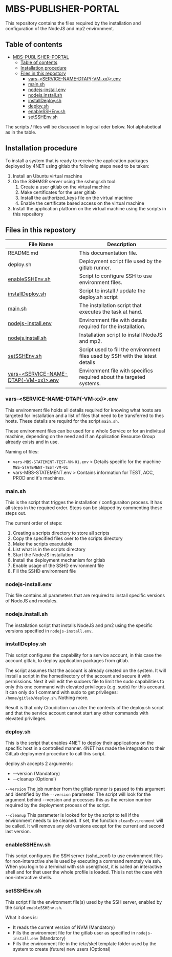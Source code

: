 # MBS-PUBLISHER-PORTAL
This repository contains the files required by the installation and configuration of the NodeJS and mp2 environment.

## Table of contents
- [MBS-PUBLISHER-PORTAL](#mbs-publisher-portal)
  - [Table of contents](#table-of-contents)
  - [Installation procedure](#installation-procedure)
  - [Files in this repostory](#files-in-this-repostory)
    - [vars-\<SERVICE-NAME-DTAP(-VM-xx)\>.env](#vars-service-name-dtap-vm-xxenv)
    - [main.sh](#mainsh)
    - [nodejs-install.env](#nodejs-installenv)
    - [nodejs.install.sh](#nodejsinstallsh)
    - [installDeploy.sh](#installdeploysh)
    - [deploy.sh](#deploysh)
    - [enableSSHEnv.sh](#enablesshenvsh)
    - [setSSHEnv.sh](#setsshenvsh)

The scripts / files will be discussed in logical oder below. Not alphabetical as in the table.

## Installation procedure

To install a system that is ready to receive the application packages deployed by 4NET using gitlab the following steps need to be taken:

1. Install an Ubuntu virtual machine
2. On the SSHMGR server using the sshmgr.sh tool:
   1. Create a user gitlab on the virtual machine
   2. Make certificates for the user gitlab
   3. Install the authorized_keys file on the virtual machine
   4. Enable the certificate based access on the virtual machine
3. Install the application platform on the virtual machine using the scripts in this repository


## Files in this repostory

| File Name | Description |
| --- | --- |
| README.md | This documentation file. |
| deploy.sh | Deployment script file used by the gitlab runner. |
| [enableSSHEnv.sh](#enablesshenvsh) | Script to configure SSH to use environment files. |
| [installDeploy.sh](#installdeploysh) | Script to install / update the deploy.sh script |
| [main.sh](#mainsh) | The installation script that executes the task at hand. |
| [nodejs-install.env](#nodejs-installenv) | Environment file with details required for the installation. |
| [nodejs.install.sh](#nodejsinstallsh) | Installation script to install NodeJS and mp2. |
| [setSSHEnv.sh](#setsshenvsh) | Script used to fill the environment files used by SSH with the latest details |
| [vars-\<SERVICE-NAME-DTAP(-VM-xx)\>.env](#vars-service-name-dtap-vm-xxenv) | Environment file with specifics required about the targeted systems. |


### vars-\<SERVICE-NAME-DTAP(-VM-xx)\>.env

This environment file holds all details required for knowing what hosts are targeted for installation and a list of files that need to be transferred to thes hosts. These details are requird for the script `main.sh`.

These environment files can be used for a whole Service or for an indivitual machine, depending on the need and if an Application Resource Group already exists and in use.

Naming of files:

* `vars-MBS-STATEMENT-TEST-VM-01.env` > Details specific for the machine `MBS-STATEMENT-TEST-VM-01`
* vars-MBS-STATEMENT.env > Contains information for TEST, ACC, PROD and it's machines.


### main.sh

This is the script that trigges the installation / configuraiton process. It has all steps in the required order. Steps can be skipped by commenting these steps out.

The current order of steps:

1. Creating a scripts directory to store all scripts
2. Copy the specified files over to the scripts directory
3. Make the scripts exacutable
4. List what is in the scripts directory
4. Start the NodeJS installation
6. Install the deployment mechanism for gitlab
7. Enable usage of the SSHD environment file
8. Fill the SSHD environment file


### nodejs-install.env

This file contains all parameters that are required to install specific versions of NodeJS and modules.


### nodejs.install.sh

The installation script that installs NodeJS and pm2 using the specific versions specified in `nodejs-install.env`.


### installDeploy.sh

This script configures the capability for a service account, in this case the account gitlab, to deploy application packages from gitlab.

The script assumes that the account is already created on the system. It will install a script in the homedirectory of the account and secure it with permissions. Next it will edit the sudoers file to limit the sudo capabilities to only this one command with elevated privileges (e.g. sudo) for this account. It can only do 1 command with sudo to get privileges: `/home/gitlab/deploy.sh`. Nothing more.

Result is that only Cloudiction can alter the contents of the deploy.sh script and that the service account cannot start any other commands with elevated privileges.


### deploy.sh

This is the script that enables 4NET to deploy their applications on the specific host in a controlled manner. 4NET has made the integration to their GitLab deployment procedure to call this script.

deploy.sh accepts 2 arguments:  
* --version <gitlab build number> (Mandatory)
* --cleanup (Optional)

`--version` The job number from the gitlab runner is passed to this argument and identified by the `--version` parameter. The script will look for the argument behind --version and processes this as the version number required by the deployment process of the script.

`--cleanup` This parameter is looked for by the script to tell if the environment needs to be cleaned. If set, the function `cleanEnvironment` will be called. It will remove any old versions except for the current and second last version.

### enableSSHEnv.sh

This script configures the SSH server (sshd_conf) to use environment files for non-interactive shells used by  executing a command remotely via ssh. When you login to a terminal with ssh user@host, it is called an interactive shell and for that user the whole profile is loaded. This is not the case with non-interactive shells.

### setSSHEnv.sh

This script fills the environment file(s) used by the SSH server, enabled by the script `enableSSHEnv.sh`.

What it does is:

* It reads the current version of NVM (Mandatory)
* Fills the environment file for the gitlab user as specified in `nodejs-install.env` (Mandatory)
* Fills the environment file in the /etc/skel template folder used by the system to create (future) new users (Optional)
